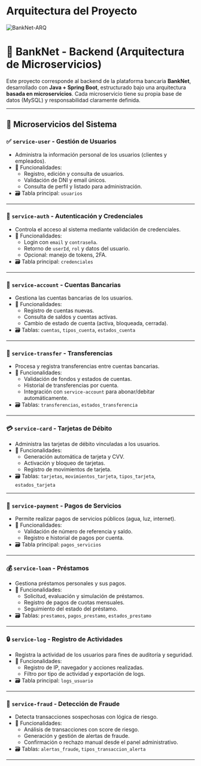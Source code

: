 # Arquitectura del Proyecto

![BankNet-ARQ](https://github.com/user-attachments/assets/3d569a5e-305d-4d88-86aa-58642b5771ed)

# 🏦 BankNet - Backend (Arquitectura de Microservicios)

Este proyecto corresponde al backend de la plataforma bancaria **BankNet**, desarrollado con **Java + Spring Boot**, estructurado bajo una arquitectura **basada en microservicios**. Cada microservicio tiene su propia base de datos (MySQL) y responsabilidad claramente definida.

---

## 🔧 Microservicios del Sistema

### ✅ `service-user` - Gestión de Usuarios
- Administra la información personal de los usuarios (clientes y empleados).
- 📌 Funcionalidades:
  - Registro, edición y consulta de usuarios.
  - Validación de DNI y email únicos.
  - Consulta de perfil y listado para administración.
- 🗃️ Tabla principal: `usuarios`

---

### 🔑 `service-auth` - Autenticación y Credenciales
- Controla el acceso al sistema mediante validación de credenciales.
- 📌 Funcionalidades:
  - Login con `email` y `contraseña`.
  - Retorno de `userId`, `rol` y datos del usuario.
  - Opcional: manejo de tokens, 2FA.
- 🗃️ Tabla principal: `credenciales`

---

### 🏦 `service-account` - Cuentas Bancarias
- Gestiona las cuentas bancarias de los usuarios.
- 📌 Funcionalidades:
  - Registro de cuentas nuevas.
  - Consulta de saldos y cuentas activas.
  - Cambio de estado de cuenta (activa, bloqueada, cerrada).
- 🗃️ Tablas: `cuentas`, `tipos_cuenta`, `estados_cuenta`

---

### 🔁 `service-transfer` - Transferencias
- Procesa y registra transferencias entre cuentas bancarias.
- 📌 Funcionalidades:
  - Validación de fondos y estados de cuentas.
  - Historial de transferencias por cuenta.
  - Integración con `service-account` para abonar/debitar automáticamente.
- 🗃️ Tablas: `transferencias`, `estados_transferencia`

---

### 💳 `service-card` - Tarjetas de Débito
- Administra las tarjetas de débito vinculadas a los usuarios.
- 📌 Funcionalidades:
  - Generación automática de tarjeta y CVV.
  - Activación y bloqueo de tarjetas.
  - Registro de movimientos de tarjeta.
- 🗃️ Tablas: `tarjetas`, `movimientos_tarjeta`, `tipos_tarjeta`, `estados_tarjeta`

---

### 💸 `service-payment` - Pagos de Servicios
- Permite realizar pagos de servicios públicos (agua, luz, internet).
- 📌 Funcionalidades:
  - Validación de número de referencia y saldo.
  - Registro e historial de pagos por cuenta.
- 🗃️ Tabla principal: `pagos_servicios`

---

### 💰 `service-loan` - Préstamos
- Gestiona préstamos personales y sus pagos.
- 📌 Funcionalidades:
  - Solicitud, evaluación y simulación de préstamos.
  - Registro de pagos de cuotas mensuales.
  - Seguimiento del estado del préstamo.
- 🗃️ Tablas: `prestamos`, `pagos_prestamo`, `estados_prestamo`

---

### 🔒 `service-log` - Registro de Actividades
- Registra la actividad de los usuarios para fines de auditoría y seguridad.
- 📌 Funcionalidades:
  - Registro de IP, navegador y acciones realizadas.
  - Filtro por tipo de actividad y exportación de logs.
- 🗃️ Tabla principal: `logs_usuario`

---

### 🧠 `service-fraud` - Detección de Fraude
- Detecta transacciones sospechosas con lógica de riesgo.
- 📌 Funcionalidades:
  - Análisis de transacciones con score de riesgo.
  - Generación y gestión de alertas de fraude.
  - Confirmación o rechazo manual desde el panel administrativo.
- 🗃️ Tablas: `alertas_fraude`, `tipos_transaccion_alerta`

---